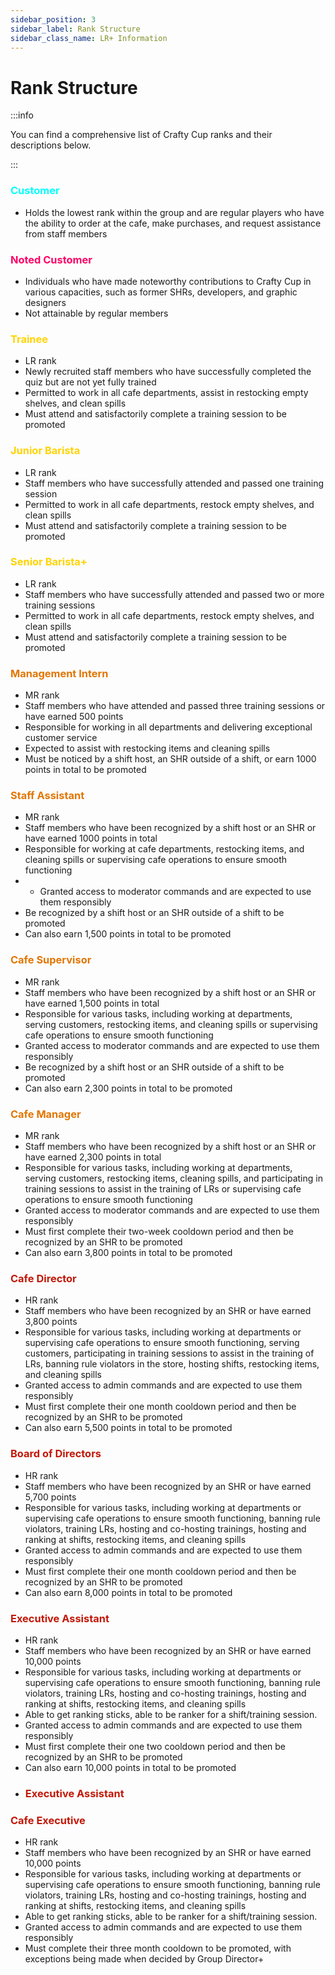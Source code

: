 ```yaml
---
sidebar_position: 3
sidebar_label: Rank Structure
sidebar_class_name: LR+ Information
---
```


# Rank Structure

:::info

You can find a comprehensive list of Crafty Cup ranks and their descriptions below.

:::

### <font color="#00FFFF">Customer</font>
- Holds the lowest rank within the group and are regular players who have the ability to order at the cafe, make purchases, and request assistance from staff members

### <font color="#ff0066">Noted Customer</font>


- Individuals who have made noteworthy contributions to Crafty Cup in various capacities, such as former SHRs, developers, and graphic designers
- Not attainable by regular members

### <font color="#FFD300">Trainee</font>
- LR rank
- Newly recruited staff members who have successfully completed the quiz but are not yet fully trained
- Permitted to work in all cafe departments, assist in restocking empty shelves, and clean spills
- Must attend and satisfactorily complete a training session to be promoted

### <font color="#FFD300">Junior Barista</font>
- LR rank
- Staff members who have successfully attended and passed one training session
- Permitted to work in all cafe departments, restock empty shelves, and clean spills
- Must attend and satisfactorily complete a training session to be promoted

### <font color="#FFD300">Senior Barista+</font>
- LR rank
- Staff members who have successfully attended and passed two or more training sessions
- Permitted to work in all cafe departments, restock empty shelves, and clean spills
- Must attend and satisfactorily complete a training session to be promoted

### <font color="#E27602">Management Intern</font> 
- MR rank
- Staff members who have attended and passed three training sessions or have earned 500 points
- Responsible for working in all departments and delivering exceptional customer service
- Expected to assist with restocking items and cleaning spills
- Must be noticed by a shift host, an SHR outside of a shift, or earn 1000 points in total to be promoted

### <font color="#E27602">Staff Assistant</font> 
- MR rank
- Staff members who have been recognized by a shift host or an SHR or have earned 1000 points in total
- Responsible for working at cafe departments, restocking items, and cleaning spills or supervising cafe operations to ensure smooth functioning
- - Granted access to moderator commands and are expected to use them responsibly
- Be recognized by a shift host or an SHR outside of a shift to be promoted
- Can also earn 1,500 points in total to be promoted

### <font color="#E27602">Cafe Supervisor</font> 
- MR rank
- Staff members who have been recognized by a shift host or an SHR or have earned 1,500 points in total
- Responsible for various tasks, including working at departments, serving customers, restocking items, and cleaning spills or supervising cafe operations to ensure smooth functioning
- Granted access to moderator commands and are expected to use them responsibly
- Be recognized by a shift host or an SHR outside of a shift to be promoted
- Can also earn 2,300 points in total to be promoted

### <font color="#E27602">Cafe Manager</font> 
- MR rank
- Staff members who have been recognized by a shift host or an SHR or have earned 2,300 points in total
- Responsible for various tasks, including working at departments, serving customers, restocking items, cleaning spills, and participating in training sessions to assist in the training of LRs or supervising cafe operations to ensure smooth functioning
- Granted access to moderator commands and are expected to use them responsibly
- Must first complete their two-week cooldown period and then be recognized by an SHR to be promoted
- Can also earn 3,800 points in total to be promoted

### <font color="#C21807">Cafe Director</font> 


- HR rank
- Staff members who have been recognized by an SHR or have earned 3,800 points
- Responsible for various tasks, including working at departments or supervising cafe operations to ensure smooth functioning, serving customers, participating in training sessions to assist in the training of LRs, banning rule violators in the store, hosting shifts, restocking items, and cleaning spills
- Granted access to admin commands and are expected to use them responsibly
- Must first complete their one month cooldown period and then be recognized by an SHR to be promoted
- Can also earn 5,500 points in total to be promoted

### <font color="#C21807">Board of Directors</font> 

- HR rank
- Staff members who have been recognized by an SHR or have earned 5,700 points
- Responsible for various tasks, including working at departments or supervising cafe operations to ensure smooth functioning, banning rule violators, training LRs, hosting and co-hosting trainings, hosting and ranking at shifts, restocking items, and cleaning spills
- Granted access to admin commands and are expected to use them responsibly
- Must first complete their one month cooldown period and then be recognized by an SHR to be promoted
- Can also earn 8,000 points in total to be promoted

### <font color="#C21807">Executive Assistant</font> 


- HR rank
- Staff members who have been recognized by an SHR or have earned 10,000 points
- Responsible for various tasks, including working at departments or supervising cafe operations to ensure smooth functioning, banning rule violators, training LRs, hosting and co-hosting trainings, hosting and ranking at shifts, restocking items, and cleaning spills
- Able to get ranking sticks, able to be ranker for a shift/training session.
- Granted access to admin commands and are expected to use them responsibly
- Must first complete their one two cooldown period and then be recognized by an SHR to be promoted
- Can also earn 10,000 points in total to be promoted
- ### <font color="#C21807">Executive Assistant</font> 

### <font color="#C21807">Cafe Executive</font> 


- HR rank
- Staff members who have been recognized by an SHR or have earned 10,000 points
- Responsible for various tasks, including working at departments or supervising cafe operations to ensure smooth functioning, banning rule violators, training LRs, hosting and co-hosting trainings, hosting and ranking at shifts, restocking items, and cleaning spills
- Able to get ranking sticks, able to be ranker for a shift/training session.
- Granted access to admin commands and are expected to use them responsibly
- Must complete their three month cooldown to be promoted, with exceptions being made when decided by Group Director+

